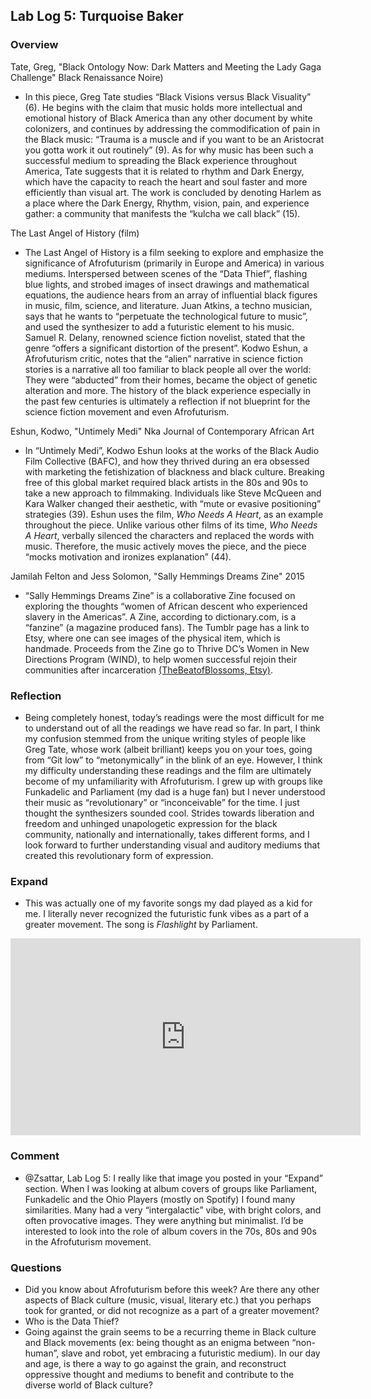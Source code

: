 ## Lab Log 5: Turquoise Baker 

### Overview

Tate, Greg, "Black Ontology Now: Dark Matters and Meeting the Lady Gaga Challenge" Black Renaissance Noire) 

- In this piece, Greg Tate studies “Black Visions versus Black Visuality” (6). He begins with the claim that music holds more intellectual and emotional history of Black America than any other document by white colonizers, and continues by addressing the commodification of pain in the Black music: “Trauma is a muscle and if you want to be an Aristocrat you gotta work it out routinely” (9). As for why music has been such a successful medium to spreading the Black experience throughout America, Tate suggests that it is related to rhythm and Dark Energy, which have the capacity to reach the heart and soul faster and more efficiently than visual art. The work is concluded by denoting Harlem as a place where the Dark Energy, Rhythm, vision, pain, and experience gather: a community that manifests the “kulcha we call black” (15). 

The Last Angel of History (film)

- The Last Angel of History is a film seeking to explore and emphasize the significance of Afrofuturism (primarily in Europe and America) in various mediums. Interspersed between scenes of the “Data Thief”, flashing blue lights, and strobed images of insect drawings and mathematical equations, the audience hears from an array of influential black figures in music, film, science, and literature. Juan Atkins, a techno musician, says that he wants to “perpetuate the technological future to music”, and used the synthesizer to add a futuristic element to his music. Samuel R. Delany, renowned science fiction novelist, stated that the genre “offers a significant distortion of the present”. Kodwo Eshun, a  Afrofuturism critic, notes that the “alien” narrative in science fiction stories is a narrative all too familiar to black people all over the world: They were “abducted” from their homes, became the object of genetic alteration and more. The history of the black experience especially in the past few centuries is ultimately a reflection if not blueprint for the science fiction movement and even Afrofuturism. 

Eshun, Kodwo, "Untimely Medi" Nka Journal of Contemporary African Art 

- In “Untimely Medi”, Kodwo Eshun looks at the works of the Black Audio Film Collective (BAFC), and how they thrived during an era obsessed with marketing the fetishization of blackness and black culture. Breaking free of this global market required black artists in the 80s and 90s to take a new approach to filmmaking. Individuals like Steve McQueen and Kara Walker changed their aesthetic, with “mute or evasive positioning” strategies (39). Eshun uses the film, *Who Needs A Heart*, as an example throughout the piece. Unlike various other films of its time, *Who Needs A Heart*, verbally silenced the characters and replaced the words with music. Therefore, the music actively moves the piece, and the piece “mocks motivation and ironizes explanation” (44).

Jamilah Felton and Jess Solomon, "Sally Hemmings Dreams Zine" 2015 

- “Sally Hemmings Dreams Zine” is a collaborative Zine focused on exploring the thoughts “women of African descent who experienced slavery in the Americas”. A Zine, according to dictionary.com, is a “fanzine” (a magazine produced fans). The Tumblr page has a link to Etsy, where one can see images of the physical item, which is handmade. Proceeds from the Zine go to Thrive DC’s Women in New Directions Program (WIND), to help women successful rejoin their communities after incarceration [(TheBeatofBlossoms, Etsy)](https://www.etsy.com/listing/470832145/sally-hemings-dreams-zine-collaborative?ref=listing-shop-header-0).  

### Reflection

- Being completely honest, today’s readings were the most difficult for me to understand out of all the readings we have read so far. In part, I think my confusion stemmed from the unique writing styles of people like Greg Tate, whose work (albeit brilliant) keeps you on your toes, going from “Git low” to “metonymically” in the blink of an eye. However, I think my difficulty understanding these readings and the film are ultimately become of  my unfamiliarity with Afrofuturism. I grew up with groups like Funkadelic and Parliament (my dad is a huge fan) but I never understood their music as “revolutionary” or “inconceivable” for the time. I just thought the synthesizers sounded cool. Strides towards liberation and freedom and unhinged unapologetic expression for the black community, nationally and internationally, takes different forms, and I look forward to further understanding visual and auditory mediums that created this revolutionary form of expression. 

### Expand

- This was actually one of my favorite songs my dad played as a kid for me. I literally never recognized the futuristic funk vibes as a part of a greater movement. The song is *Flashlight* by Parliament.
<iframe width="560" height="315" src="https://www.youtube.com/embed/6F7xbF7OnxU" frameborder="0" allowfullscreen></iframe>

### Comment

- @Zsattar, Lab Log 5: I really like that image you posted in your “Expand” section. When I was looking at album covers of groups like Parliament, Funkadelic and the Ohio Players (mostly on Spotify) I found many similarities. Many had a very “intergalactic” vibe, with bright colors, and often provocative images. They were anything but minimalist. I’d be interested to look into the role of album covers in the 70s, 80s and 90s in the Afrofuturism movement. 
  
### Questions 

- Did you know about Afrofuturism before this week? Are there any other aspects of Black culture (music, visual, literary etc.) that you perhaps took for granted, or did not recognize as a part of a greater movement?
- Who is the Data Thief? 
- Going against the grain seems to be a recurring theme in Black culture and Black movements (ex: being thought as an enigma between “non-human”, slave and robot, yet embracing a futuristic medium). In our day and age, is there a way to go against the grain, and reconstruct oppressive thought and mediums to benefit and contribute to the diverse world of Black culture? 

